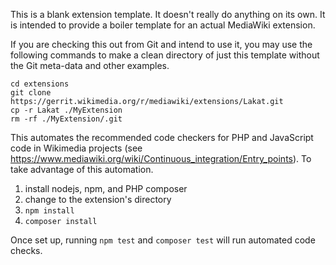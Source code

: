This is a blank extension template. It doesn't really do anything on its own.
It is intended to provide a boiler template for an actual MediaWiki extension.

If you are checking this out from Git and intend to use it, you may use the
following commands to make a clean directory of just this template without the
Git meta-data and other examples.

	cd extensions
	git clone https://gerrit.wikimedia.org/r/mediawiki/extensions/Lakat.git
	cp -r Lakat ./MyExtension
	rm -rf ./MyExtension/.git

This automates the recommended code checkers for PHP and JavaScript code in Wikimedia projects
(see https://www.mediawiki.org/wiki/Continuous_integration/Entry_points).
To take advantage of this automation.

1. install nodejs, npm, and PHP composer
2. change to the extension's directory
3. `npm install`
4. `composer install`

Once set up, running `npm test` and `composer test` will run automated code checks.
